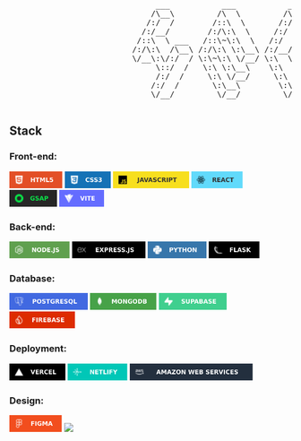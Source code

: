 <pre>

                               ___           ___           ___       ___       ___     
                              /\__\         /\  \         /\__\     /\__\     /\  \    
                             /:/  /        /::\  \       /:/  /    /:/  /    /::\  \   
                            /:/__/        /:/\:\  \     /:/  /    /:/  /    /:/\:\  \  
                           /::\  \ ___   /::\~\:\  \   /:/  /    /:/  /    /:/  \:\  \ 
                          /:/\:\  /\__\ /:/\:\ \:\__\ /:/__/    /:/__/    /:/__/ \:\__\
                          \/__\:\/:/  / \:\~\:\ \/__/ \:\  \    \:\  \    \:\  \ /:/  /
                               \::/  /   \:\ \:\__\    \:\  \    \:\  \    \:\  /:/  / 
                               /:/  /     \:\ \/__/     \:\  \    \:\  \    \:\/:/  /  
                              /:/  /       \:\__\        \:\__\    \:\__\    \::/  /   
                              \/__/         \/__/         \/__/     \/__/     \/__/    

</pre>

## Stack

### Front-end:

<img style="height: 30px;" 
src="./img/HTML5.svg"/>
<img style="height: 30px;" 
src="./img/CSS3.svg"/>
<img style="height: 30px;" 
src="./img/JAVASCRIPT.svg"/>
<img style="height: 30px;" 
src="./img/REACT.svg"/>
<img style="height: 30px;" 
src="./img/GSAP.svg"/>
<img style="height: 30px;" 
src="./img/VITE.svg"/>


### Back-end:

<img style="height: 30px;" 
src="./img/NODEJS.svg"/>
<img style="height: 30px;" 
src="./img/EXPRESSJS.svg"/>
<img style="height: 30px;" 
src="./img/PYTHON.svg"/>
<img style="height: 30px;" 
src="./img/FLASK.svg"/>


### Database:

<img style="height: 30px;" 
src="./img/POSTGRESQL.svg"/>
<img style="height: 30px;" 
src="./img/MONGODB.svg"/>
<img style="height: 30px;" 
src="./img/SUPABASE.svg"/>
<img style="height: 30px;" 
src="./img/FIREBASE.svg"/>


### Deployment:

<img style="height: 30px;" 
src="./img/VERCEL.svg"/>
<img style="height: 30px;" 
src="./img/NETLIFY.svg"/>
<img style="height: 30px;" 
src="./img/AWS.svg"/>


### Design:

<img style="height: 30px;" 
src="./img/FIGMA.svg"/>
<img style="height: 30px;" 
src="./img/ACC2.svg"/>

